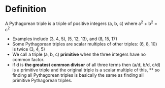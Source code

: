 # Definition

A Pythagorean triple is a triple of positive integers (a, b, c) where a<sup>2</sup> + b<sup>2</sup>  = c<sup>2</sup> 
* Examples include (3, 4, 5), (5, 12, 13), and (8, 15, 17)
* Some Pythagorean triples are scalar multiples of other triples: (6, 8, 10) is twice (3, 4, 5)
* We call a triple (a, b, c) **primitive** when the three integers have no common factor.
* if d is **the greatest common divisor** of all three terms then (a/d, b/d, c/d) is a primitive triple and the original triple is a scalar multiple of this,
** so finding all Pythagorean triples is basically the same as finding all primitive Pythagorean triples.

